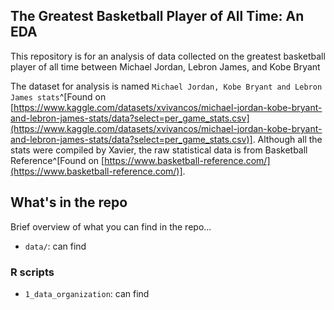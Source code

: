 ## The Greatest Basketball Player of All Time: An EDA

This repository is for an analysis of data collected on the greatest basketball player of all time between Michael Jordan, Lebron James, and Kobe Bryant

The dataset for analysis is named `Michael Jordan, Kobe Bryant and Lebron James stats`^[Found on [https://www.kaggle.com/datasets/xvivancos/michael-jordan-kobe-bryant-and-lebron-james-stats/data?select=per_game_stats.csv](https://www.kaggle.com/datasets/xvivancos/michael-jordan-kobe-bryant-and-lebron-james-stats/data?select=per_game_stats.csv)]. Although all the stats were compiled by Xavier, the raw statistical data is from Basketball Reference^[Found on [https://www.basketball-reference.com/](https://www.basketball-reference.com/)].

## What's in the repo
Brief overview of what you can find in the repo...

- `data/`: can find


### R scripts

- `1_data_organization`: can find
